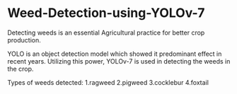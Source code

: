 # Weed-Detection-using-YOLOv-7

Detecting weeds is an essential Agricultural practice for better crop production.

YOLO is an object detection model which showed it predominant effect in recent years. Utilizing this power, YOLOv-7 is used in detecting the weeds in the crop.

Types of weeds detected:
  1.ragweed
  2.pigweed
  3.cocklebur
  4.foxtail
